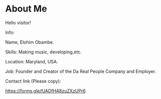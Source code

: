 # About Me
Hello visitor!

Info:

Name, Elohim Obambe.

Skills: Making music, developing,etc.

Location: Maryland, USA.

Job: Founder and Creator of the Da Real People Company and Employer.

Contact link (Please copy):

https://forms.gle/fJADfHA8zuZXzUPr6
